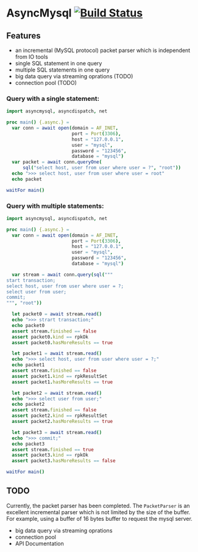# AsyncMysql [![Build Status](https://travis-ci.org/tulayang/asyncmysql.svg?branch=master)](https://travis-ci.org/tulayang/asyncmysql)

## Features

* an incremental (MySQL protocol) packet parser which is independent from IO tools 
* single SQL statement in one query
* multiple SQL statements in one query
* big data query via streaming oprations (TODO)
* connection pool (TODO)

### Query with a single statement:

```nim
import asyncmysql, asyncdispatch, net

proc main() {.async.} =
  var conn = await open(domain = AF_INET, 
                        port = Port(3306), 
                        host = "127.0.0.1", 
                        user = "mysql", 
                        password = "123456", 
                        database = "mysql")
  var packet = await conn.queryOne(
      sql("select host, user from user where user = ?", "root")) 
  echo ">>> select host, user from user where user = root"
  echo packet

waitFor main()
```

### Query with multiple statements:

```nim
import asyncmysql, asyncdispatch, net

proc main() {.async.} =
  var conn = await open(domain = AF_INET, 
                        port = Port(3306), 
                        host = "127.0.0.1", 
                        user = "mysql", 
                        password = "123456", 
                        database = "mysql")

  var stream = await conn.query(sql("""
start transaction;
select host, user from user where user = ?;
select user from user;
commit;
""", "root"))

  let packet0 = await stream.read()
  echo ">>> strart transaction;"
  echo packet0
  assert stream.finished == false
  assert packet0.kind == rpkOk
  assert packet0.hasMoreResults == true

  let packet1 = await stream.read()
  echo ">>> select host, user from user where user = ?;"
  echo packet1
  assert stream.finished == false
  assert packet1.kind == rpkResultSet
  assert packet1.hasMoreResults == true

  let packet2 = await stream.read()
  echo ">>> select user from user;"
  echo packet2
  assert stream.finished == false
  assert packet2.kind == rpkResultSet
  assert packet2.hasMoreResults == true

  let packet3 = await stream.read()
  echo ">>> commit;"
  echo packet3
  assert stream.finished == true
  assert packet3.kind == rpkOk
  assert packet3.hasMoreResults == false

waitFor main()
```

## TODO 

Currently, the packet parser has been completed. The ``PacketParser`` is an excellent incremental parser which is not limited by the size of the buffer. For example, using a buffer of 16 bytes buffer to request the mysql server.

* big data query via streaming oprations
* connection pool
* API Documentation


